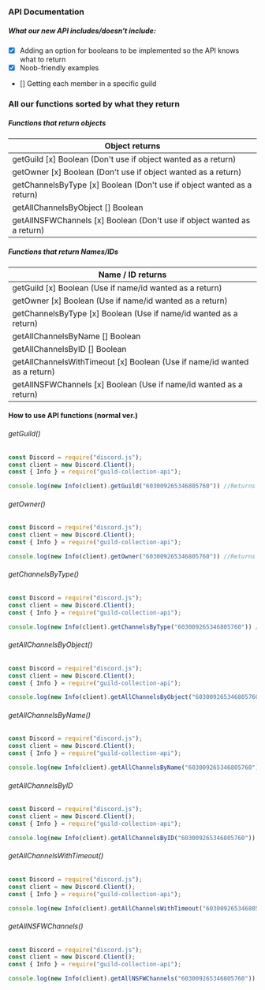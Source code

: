 ### API Documentation

##### What our new API includes/doesn't include:

- [x] Adding an option for booleans to be implemented so the API knows what to return
- [x] Noob-friendly examples
- [] Getting each member in a specific guild


### All our functions sorted by what they return

##### Functions that return objects

Object returns |
---------------|
getGuild [x] Boolean (Don't use if object wanted as a return) |
getOwner [x] Boolean (Don't use if object wanted as a return) |
getChannelsByType [x] Boolean (Don't use if object wanted as a return) |
getAllChannelsByObject [] Boolean |
getAllNSFWChannels [x] Boolean (Don't use if object wanted as a return) |


##### Functions that return Names/IDs

Name / ID returns |
------------------|
getGuild [x] Boolean (Use if name/id wanted as a return) |
getOwner [x] Boolean (Use if name/id wanted as a return) |
getChannelsByType [x] Boolean (Use if name/id wanted as a return) |
getAllChannelsByName [] Boolean |
getAllChannelsByID [] Boolean | 
getAllChannelsWithTimeout [x] Boolean (Use if name/id wanted as a return) |
getAllNSFWChannels [x] Boolean (Use if name/id wanted as a return) |




#### How to use API functions (normal ver.)


###### getGuild()

```js
const Discord = require("discord.js");
const client = new Discord.Client();
const { Info } = require("guild-collection-api");

console.log(new Info(client).getGuild("603009265346805760")) //Returns the guild object without the boolean parameter supplied
```


###### getOwner()

```js
const Discord = require("discord.js");
const client = new Discord.Client();
const { Info } = require("guild-collection-api");

console.log(new Info(client).getOwner("603009265346805760")) //Returns the user object of the owner without the boolean parameter supplied
```


###### getChannelsByType()

```js
const Discord = require("discord.js");
const client = new Discord.Client();
const { Info } = require("guild-collection-api");

console.log(new Info(client).getChannelsByType("603009265346805760")) //Returns an object of each channel without the boolean parameter supplied
```


###### getAllChannelsByObject()

```js
const Discord = require("discord.js");
const client = new Discord.Client();
const { Info } = require("guild-collection-api");

console.log(new Info(client).getAllChannelsByObject("603009265346805760")) //Returns an object of each channel in the guild. Boolean isn't a viable parameter here
```


###### getAllChannelsByName()

```js
const Discord = require("discord.js");
const client = new Discord.Client();
const { Info } = require("guild-collection-api");

console.log(new Info(client).getAllChannelsByName("603009265346805760")) //Returns all channels in the guild by their name. Boolean isn't a viable parameter here
```


###### getAllChannelsByID

```js
const Discord = require("discord.js");
const client = new Discord.Client();
const { Info } = require("guild-collection-api");

console.log(new Info(client).getAllChannelsByID("603009265346805760")) //Returns all channels in the guild by their ID. Boolean isn't a viable parameter here
```

###### getAllChannelsWithTimeout()

```js
const Discord = require("discord.js");
const client = new Discord.Client();
const { Info } = require("guild-collection-api");

console.log(new Info(client).getAllChannelsWithTimeout("603009265346805760")) //Returns all channels that have a timeout, returns the object of each channel with no boolean parameter supplied
```


###### getAllNSFWChannels()

```js
const Discord = require("discord.js");
const client = new Discord.Client();
const { Info } = require("guild-collection-api");

console.log(new Info(client).getAllNSFWChannels("603009265346805760")) //Returns all nsfw channels returns the object of each channel with no boolean parameter supplied
```